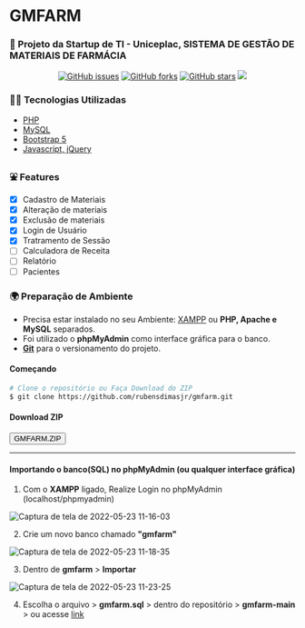 # GMFARM
### 🚀 Projeto da Startup de TI - Uniceplac, SISTEMA DE GESTÃO DE MATERIAIS DE FARMÁCIA
<div align="center"><a href="https://github.com/rubensdimasjr/gmfarm/issues"><img alt="GitHub issues" src="https://img.shields.io/github/issues/rubensdimasjr/gmfarm"></a>&nbsp<a href="https://github.com/rubensdimasjr/gmfarm/network"><img alt="GitHub forks" src="https://img.shields.io/github/forks/rubensdimasjr/gmfarm"></a>&nbsp<a href="https://github.com/rubensdimasjr/gmfarm/stargazers"><img alt="GitHub stars" src="https://img.shields.io/github/stars/rubensdimasjr/gmfarm"></a>&nbsp<img src="https://img.shields.io/badge/status-in%20progress-blue?style=social&logo=appveyor"></div>

### 👨‍💻 Tecnologias Utilizadas
<ul>
<li><a href="https://www.php.net/">PHP</a></li>
<li><a href="https://www.mysql.com/">MySQL</a></li>
<li><a href="https://getbootstrap.com/">Bootstrap 5</a></li>
<li><a href="https://jquery.com/">Javascript, jQuery</a></li>
</ul>

### ⛲ Features
- [x] Cadastro de Materiais
- [x] Alteração de materiais
- [x] Exclusão de materiais
- [x] Login de Usuário
- [x] Tratramento de Sessão
- [ ] Calculadora de Receita
- [ ] Relatório
- [ ] Pacientes

### 🌍 Preparação de Ambiente
- Precisa estar instalado no seu Ambiente: [XAMPP](https://www.apachefriends.org/pt_br/index.html) ou <b>PHP, Apache e MySQL</b> separados.
- Foi utilizado o <b>phpMyAdmin</b> como interface gráfica para o banco.
- <b>[Git](https://git-scm.com/)</b> para o versionamento do projeto.

#### Começando

```bash
# Clone o repositório ou Faça Download do ZIP 
$ git clone https://github.com/rubensdimasjr/gmfarm.git
```
#### Download ZIP
<a href="https://github.com/rubensdimasjr/gmfarm/archive/refs/heads/main.zip">
  <button type="button">GMFARM.ZIP</button>
</a>

<hr />

#### Importando o banco(SQL) no phpMyAdmin (ou qualquer interface gráfica)
1. Com o **XAMPP** ligado, Realize Login no phpMyAdmin (localhost/phpmyadmin)

![Captura de tela de 2022-05-23 11-16-03](https://user-images.githubusercontent.com/33848110/169839785-5d8ade5a-97c0-4f56-b454-699646cb1d56.png)

2. Crie um novo banco chamado **"gmfarm"**

![Captura de tela de 2022-05-23 11-18-35](https://user-images.githubusercontent.com/33848110/169840357-595d1cbb-29dd-4986-9091-d2bd3ee5cd1e.png)

3. Dentro de **gmfarm** > **Importar**

![Captura de tela de 2022-05-23 11-23-25](https://user-images.githubusercontent.com/33848110/169841359-e3428670-8f55-4938-8276-de0ecbae7216.png)

4. Escolha o arquivo > **gmfarm.sql** > dentro do repositório > **gmfarm-main** > ou acesse [link](https://github.com/rubensdimasjr/gmfarm/blob/main/gmfarm.sql)

